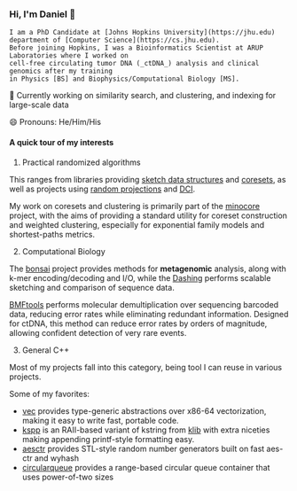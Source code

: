 ### Hi, I'm Daniel 👋

    I am a PhD Candidate at [Johns Hopkins University](https://jhu.edu) department of [Computer Science](https://cs.jhu.edu).
    Before joining Hopkins, I was a Bioinformatics Scientist at ARUP Laboratories where I worked on
    cell-free circulating tumor DNA (_ctDNA_) analysis and clinical genomics after my training
    in Physics [BS] and Biophysics/Computational Biology [MS].

🔭 Currently working on similarity search, and clustering, and indexing for large-scale data

😄 Pronouns: He/Him/His

#### A quick tour of my interests

1. Practical randomized algorithms

This ranges from libraries providing [sketch data structures](https://github.com/dnbaker/sketch) and [coresets](https://github.com/dnbaker/minocore),
as well as projects using [random projections](https://github.com/dnbaker/frp) and [DCI](https://github.com/dnbaker/DCI).

My work on coresets and clustering is primarily part of the [minocore](https://github.com/dnbaker/minocore) project, with the aims
of providing a standard utility for coreset construction and weighted clustering, especially for exponential family models and shortest-paths metrics.

2. Computational Biology

The [bonsai](https://github.com/dnbaker/bonsai) project provides methods for __metagenomic__ analysis,
along with k-mer encoding/decoding and I/O, while the [Dashing](https://github.com/dnbaker/dashing) performs scalable
sketching and comparison of sequence data.

[BMFtools](https://github.com/dnbaker/bmftools) performs molecular demultiplication over sequencing barcoded data, reducing error rates while eliminating redundant information.
Designed for ctDNA, this method can reduce error rates by orders of magnitude, allowing confident detection of very rare events.

3. General C++

Most of my projects fall into this category, being tool I can reuse in various projects.

Some of my favorites:

- [vec](https://github.com/dnbaker/vec) provides type-generic abstractions over x86-64 vectorization, making it easy to write fast, portable code.
- [kspp](https://github.com/dnbaker/kspp) is an RAII-based variant of kstring from [klib](https://github.com/attractivechaos/klib) with extra niceties making appending printf-style formatting easy.
- [aesctr](https://github.com/dnbaker/aesctr) provides STL-style random number generators built on fast aes-ctr and wyhash
- [circularqueue](https://github.com/dnbaker/circularqueue) provides a range-based circular queue container that uses power-of-two sizes
  

<!--
**dnbaker/dnbaker** is a ✨ _special_ ✨ repository because its `README.md` (this file) appears on your GitHub profile.

Here are some ideas to get you started:

- 🔭 I’m currently working on ...
- 🌱 I’m currently learning ...
- 👯 I’m looking to collaborate on ...
- 🤔 I’m looking for help with ...
- 💬 Ask me about ...
- 📫 How to reach me: ...
- 😄 Pronouns: ...
- ⚡ Fun fact: ...
-->
